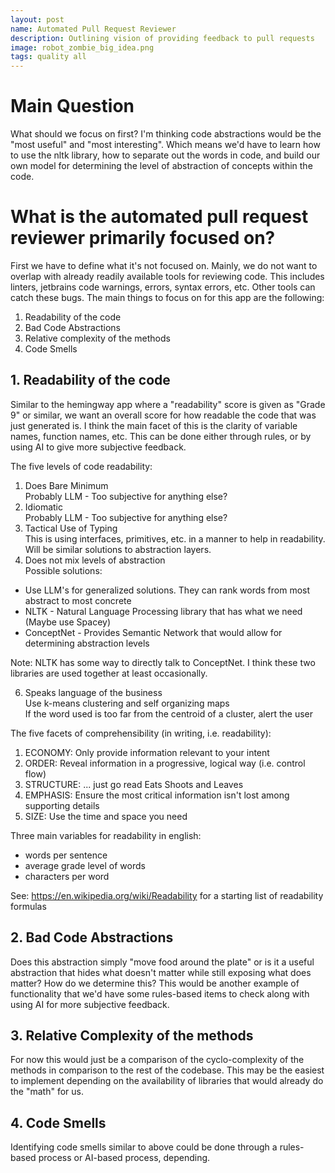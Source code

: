 ```yaml
---
layout: post
name: Automated Pull Request Reviewer
description: Outlining vision of providing feedback to pull requests  
image: robot_zombie_big_idea.png
tags: quality all
---
```


# Main Question

What should we focus on first? I'm thinking code abstractions would be the "most useful" and "most interesting". Which
means we'd have to learn how to use the nltk library, how to separate out the words in code, and build our own model
for determining the level of abstraction of concepts within the code.

# What is the automated pull request reviewer primarily focused on?

First we have to define what it's not focused on. Mainly, we do not want to overlap with already readily available
tools for reviewing code. This includes linters, jetbrains code warnings, errors, syntax errors, etc. Other tools can
catch these bugs. The main things to focus on for this app are the following:

1. Readability of the code
2. Bad Code Abstractions
3. Relative complexity of the methods
4. Code Smells

## 1. Readability of the code

Similar to the hemingway app where a "readability" score is given as "Grade 9" or similar, we want an overall score for
how readable the code that was just generated is. I think the main facet of this is the clarity of variable names, function names,
etc. This can be done either through rules, or by using AI to give more subjective feedback.

The five levels of code readability:
1. Does Bare Minimum  
Probably LLM - Too subjective for anything else?
2. Idiomatic  
Probably LLM - Too subjective for anything else?
3. Tactical Use of Typing  
This is using interfaces, primitives, etc. in a manner to help in readability. Will be similar solutions to abstraction
layers.
4. Does not mix levels of abstraction  
Possible solutions:  
* Use LLM's for generalized solutions. They can rank words from most abstract to most concrete    
* NLTK - Natural Language Processing library that has what we need (Maybe use Spacey)  
* ConceptNet - Provides Semantic Network that would allow for determining abstraction levels    

Note: NLTK has some way to directly talk to ConceptNet. I think these two libraries are used together at least occasionally.  

6. Speaks language of the business  
Use k-means clustering and self organizing maps  
If the word used is too far from the centroid of a cluster, alert the user  

The five facets of comprehensibility (in writing, i.e. readability):  

1. ECONOMY: Only provide information relevant to your intent  
2. ORDER: Reveal information in a progressive, logical way (i.e. control flow)  
3. STRUCTURE: ... just go read Eats Shoots and Leaves  
4. EMPHASIS: Ensure the most critical information isn't lost among supporting details  
5. SIZE: Use the time and space you need  

Three main variables for readability in english:  
* words per sentence  
* average grade level of words  
* characters per word  

See: https://en.wikipedia.org/wiki/Readability for a starting list of readability formulas

## 2. Bad Code Abstractions

Does this abstraction simply "move food around the plate" or is it a useful abstraction that hides what doesn't matter
while still exposing what does matter? How do we determine this? This would be another example of functionality that we'd
have some rules-based items to check along with using AI for more subjective feedback.

## 3. Relative Complexity of the methods

For now this would just be a comparison of the cyclo-complexity of the methods in comparison to the rest of the codebase.
This may be the easiest to implement depending on the availability of libraries that would already do the "math" for us.

## 4. Code Smells

Identifying code smells similar to above could be done through a rules-based process or AI-based process, depending.
